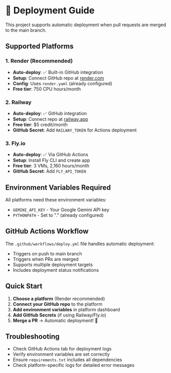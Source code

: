 # 🚀 Deployment Guide

This project supports automatic deployment when pull requests are merged to the main branch.

## Supported Platforms

### 1. Render (Recommended)
- **Auto-deploy**: ✅ Built-in GitHub integration
- **Setup**: Connect GitHub repo at [render.com](https://render.com)
- **Config**: Uses `render.yaml` (already configured)
- **Free tier**: 750 CPU hours/month

### 2. Railway
- **Auto-deploy**: ✅ GitHub integration
- **Setup**: Connect repo at [railway.app](https://railway.app)
- **Free tier**: $5 credit/month
- **GitHub Secret**: Add `RAILWAY_TOKEN` for Actions deployment

### 3. Fly.io
- **Auto-deploy**: ✅ Via GitHub Actions
- **Setup**: Install Fly CLI and create app
- **Free tier**: 3 VMs, 2,160 hours/month
- **GitHub Secret**: Add `FLY_API_TOKEN`

## Environment Variables Required

All platforms need these environment variables:
- `GEMINI_API_KEY` - Your Google Gemini API key
- `PYTHONPATH` - Set to "." (already configured)

## GitHub Actions Workflow

The `.github/workflows/deploy.yml` file handles automatic deployment:
- Triggers on push to main branch
- Triggers when PRs are merged
- Supports multiple deployment targets
- Includes deployment status notifications

## Quick Start

1. **Choose a platform** (Render recommended)
2. **Connect your GitHub repo** to the platform
3. **Add environment variables** in platform dashboard
4. **Add GitHub Secrets** (if using Railway/Fly.io)
5. **Merge a PR** → Automatic deployment! 🎉

## Troubleshooting

- Check GitHub Actions tab for deployment logs
- Verify environment variables are set correctly
- Ensure `requirements.txt` includes all dependencies
- Check platform-specific logs for detailed error messages